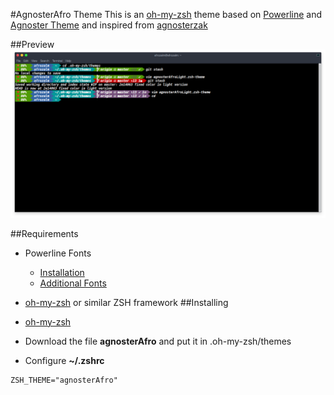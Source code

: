 #AgnosterAfro Theme
This is an [oh-my-zsh](https://github.com/robbyrussell/oh-my-zsh) theme based on [Powerline](https://github.com/Lokaltog/vim-powerline) and [Agnoster Theme](https://gist.github.com/agnoster/3712874) and inspired from [agnosterzak](https://github.com/zakaziko99/agnosterzak-ohmyzsh-theme)

##Preview
![](https://github.com/afrozalm/agnosterAfro/blob/master/preview.png)

##Requirements

* Powerline Fonts
  * [Installation]( http://askubuntu.com/questions/283908/how-can-i-install-and-use-powerline-plugin )
  * [Additional Fonts]( https://github.com/powerline/fonts )
* [oh-my-zsh](https://github.com/robbyrussell/oh-my-zsh) or similar ZSH framework
##Installing

* [oh-my-zsh](https://github.com/robbyrussell/oh-my-zsh/wiki/Installing-ZSH)
* Download the file **agnosterAfro** and put it in .oh-my-zsh/themes
* Configure **~/.zshrc**
```
ZSH_THEME="agnosterAfro"
```
